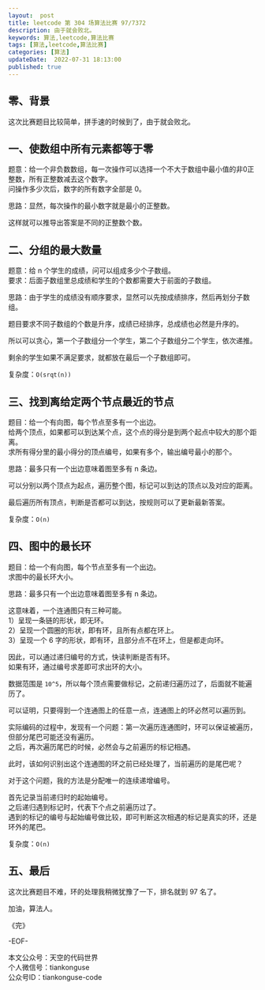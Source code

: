 ```yaml
---   
layout:  post  
title: leetcode 第 304 场算法比赛 97/7372
description: 由于就会败北。  
keywords: 算法,leetcode,算法比赛  
tags: [算法,leetcode,算法比赛]    
categories: [算法]  
updateDate:  2022-07-31 18:13:00  
published: true  
---  
```



## 零、背景  


这次比赛题目比较简单，拼手速的时候到了，由于就会败北。  


## 一、使数组中所有元素都等于零  


题意：给一个非负数数组，每一次操作可以选择一个不大于数组中最小值的非0正整数，所有正整数减去这个数字。  
问操作多少次后，数字的所有数字全部是 0。  


思路：显然，每次操作的最小数字就是最小的正整数。  


这样就可以推导出答案是不同的正整数个数。  



## 二、分组的最大数量  


题意：给 n 个学生的成绩，问可以组成多少个子数组。  
要求：后面子数组里总成绩和学生的个数都需要大于前面的子数组。  


思路：由于学生的成绩没有顺序要求，显然可以先按成绩排序，然后再划分子数组。  


题目要求不同子数组的个数是升序，成绩已经排序，总成绩也必然是升序的。  


所以可以贪心，第一个子数组分一个学生，第二个子数组分二个学生，依次递推。  


剩余的学生如果不满足要求，就都放在最后一个子数组即可。  


复杂度：`O(srqt(n))`  


## 三、找到离给定两个节点最近的节点  


题目：给一个有向图，每个节点至多有一个出边。  
给两个顶点，如果都可以到达某个点，这个点的得分是到两个起点中较大的那个距离。  
求所有得分里的最小得分的顶点编号，如果有多个，输出编号最小的那个。  


思路：最多只有一个出边意味着图至多有 n 条边。  


可以分别以两个顶点为起点，遍历整个图，标记可以到达的顶点以及对应的距离。  


最后遍历所有顶点，判断是否都可以到达，按规则可以了更新最新答案。  


复杂度：`O(n)`  


## 四、图中的最长环  


题目：给一个有向图，每个节点至多有一个出边。  
求图中的最长环大小。  


思路：最多只有一个出边意味着图至多有 n 条边。  


这意味着，一个连通图只有三种可能。  
1）呈现一条链的形状，即无环。  
2）呈现一个圆圈的形状，即有环，且所有点都在环上。  
3）呈现一个 6 字的形状，即有环，且部分点不在环上，但是都走向环。  


因此，可以通过递归编号的方式，快读判断是否有环。  
如果有环，通过编号求差即可求出环的大小。  



数据范围是 `10^5`，所以每个顶点需要做标记，之前递归遍历过了，后面就不能遍历了。  


可以证明，只要得到一个连通图上的任意一点，连通图上的环必然可以遍历到。  


实际编码的过程中，发现有一个问题：第一次遍历连通图时，环可以保证被遍历，但部分尾巴可能还没有遍历。  
之后，再次遍历尾巴的时候，必然会与之前遍历的标记相遇。  


此时，该如何识别出这个连通图的环之前已经处理了，当前遍历的是尾巴呢？  


对于这个问题，我的方法是分配唯一的连续递增编号。  


首先记录当前递归时的起始编号。  
之后递归遇到标记时，代表下个点之前遍历过了。  
遇到的标记的编号与起始编号做比较，即可判断这次相遇的标记是真实的环，还是环外的尾巴。  


复杂度：`O(n)`  


## 五、最后  


这次比赛题目不难，环的处理我稍微犹豫了一下，排名就到 97 名了。  



加油，算法人。  


《完》  


-EOF-  



本文公众号：天空的代码世界  
个人微信号：tiankonguse  
公众号ID：tiankonguse-code  
  


